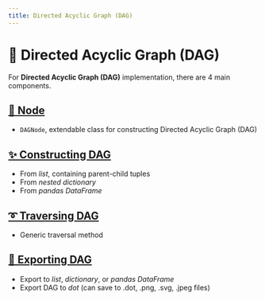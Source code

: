 ```yaml
---
title: Directed Acyclic Graph (DAG)
---
```


# 🌴 Directed Acyclic Graph (DAG)

For **Directed Acyclic Graph (DAG)** implementation, there are 4 main components.

## [**🌼 Node**](../bigtree/node/index.md)
- ``DAGNode``, extendable class for constructing Directed Acyclic Graph (DAG)

## [**✨ Constructing DAG**](../bigtree/dag/construct.md)
- From *list*, containing parent-child tuples
- From *nested dictionary*
- From *pandas DataFrame*

## [**➰ Traversing DAG**](../bigtree/utils/iterators.md)
- Generic traversal method

## [**🔨 Exporting DAG**](../bigtree/dag/export.md)
- Export to *list*, *dictionary*, or *pandas DataFrame*
- Export DAG to *dot* (can save to .dot, .png, .svg, .jpeg files)
